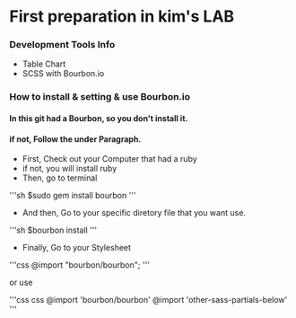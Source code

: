 # First preparation in kim's LAB 

### Development Tools Info

* Table Chart
* SCSS with Bourbon.io


### How to install & setting & use Bourbon.io

#### In this git had a Bourbon, so you don't install it.
#### if not, Follow the under Paragraph.

* First, Check out your Computer that had a ruby
* if not, you will install ruby
* Then, go to terminal

'''sh
$sudo gem install bourbon
'''

* And then, Go to your specific diretory file that you want use.

'''sh
$bourbon install
'''

* Finally, Go to your Stylesheet

'''css
@import "bourbon/bourbon";
'''

or use 

'''css
css @import 'bourbon/bourbon' @import 'other-sass-partials-below'
'''
